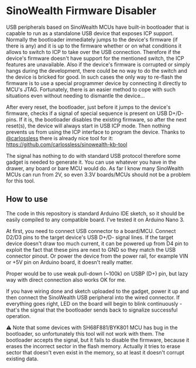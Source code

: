 # SinoWealth Firmware Disabler
USB peripherals based on SinoWealth MCUs have built-in bootloader that is capable to run as a standalone USB device that exposes ICP support. Normally the bootloader immediately jumps to the device's firmware (if there is any) and it is up to the firmware whether or on what conditions it allows to switch to ICP to take over the USB connection. Therefore if the device's firmware doesn't have support for the mentioned switch, the ICP features are unavailable. Also if the device's firmware is corrupted or simply hangs during the development, there could be no way to do the switch and the device is bricked for good. In such cases the only way to re-flash the firmware is to use a special programmer device by connecting it directly to MCU's JTAG. Fortunately, there is an easier method to cope with such situations even without needing to dismantle the device...

After every reset, the bootloader, just before it jumps to the device's firmware, checks if a signal of special sequence is present on USB D+/D- pins. If it is, the bootloader disables the existing firmware, so after the next reset(s), the device will always start in USB ICP mode. Then nothing prevents us from using the ICP interface to program the device. Thanks to [@carlossless](https://github.com/carlossless) there is already nice tool for it:
https://github.com/carlossless/sinowealth-kb-tool

The signal has nothing to do with standard USB protocol therefore some gadget is needed to generate it. You can use whatever you have in the drawer, any board or bare MCU would do. As far I know many SinoWealth MCUs can run from 2V, so even 3.3V boards/MCUs should not be a problem for this tool.

## How to use
The code in this repository is standard Arduino IDE sketch, so it should be easily compiled to any compatible board. I've tested it on Arduino Nano 3.

At first, you need to connect USB connector to a board/MCU. Connect D2/D3 pins to the target device's USB D+/D- signal lines. If the target device doesn't draw too much current, it can be powered up from D4 pin to exploit the fact that these pins are next to GND so they match the USB connector pinout. Or power the device from the power rail, for example VIN or +5V pin on Arduino board, it doesn't really matter.

Proper would be to use weak pull-down (~100k) on USBP (D+) pin, but lazy way with direct connection also works OK for me.

If you have wiring done and sketch uploaded to the gadget, power it up and then connect the SinoWealth USB peripheral into the wired connector. If everything goes right, LED on the board will begin to blink continuously - that's the signal that the bootloader sends back to signalize successful operation.

&#9888; Note that some devices with SH68F881/BYK801 MCU has bug in the bootloader, so unfortunately this tool will not work with them. The bootloader accepts the signal, but it fails to disable the firmware, because it erases the incorrect sector in the flash memory. Actually it tries to erase sector that doesn't even exist in the memory, so at least it doesn't corrupt existing data.
